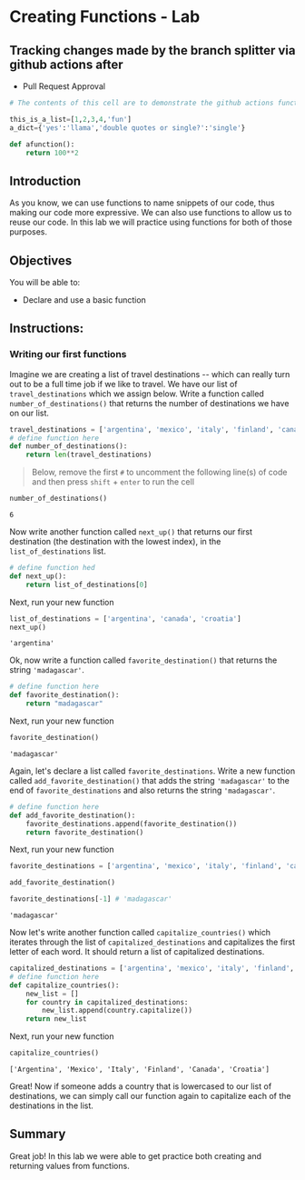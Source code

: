 # Creating Functions - Lab

## Tracking changes made by the branch splitter via github actions after
* Pull Request Approval



```python
# The contents of this cell are to demonstrate the github actions functionality on the solution branch

this_is_a_list=[1,2,3,4,'fun']
a_dict={'yes':'llama','double quotes or single?':'single'}

def afunction():
    return 100**2

```

## Introduction

As you know, we can use functions to name snippets of our code, thus making our code more expressive. We can also use functions to allow us to reuse our code. In this lab we will practice using functions for both of those purposes.

## Objectives

You will be able to:

* Declare and use a basic function

## Instructions: 
### Writing our first functions

Imagine we are creating a list of travel destinations -- which can really turn out to be a full time job if we like to travel. We have our list of `travel_destinations` which we assign below. Write a function called `number_of_destinations()` that returns the number of destinations we have on our list.


```python
travel_destinations = ['argentina', 'mexico', 'italy', 'finland', 'canada', 'croatia']
# define function here
def number_of_destinations():
    return len(travel_destinations)
```

> Below, remove the first `#` to uncomment the following line(s) of code and then press `shift` + `enter` to run the cell


```python
number_of_destinations()
```




    6



Now write another function called `next_up()` that returns our first destination (the destination with the lowest index), in the `list_of_destinations` list.


```python
# define function hed
def next_up():
    return list_of_destinations[0]
```

Next, run your new function


```python
list_of_destinations = ['argentina', 'canada', 'croatia']
next_up() 
```




    'argentina'



Ok, now write a function called `favorite_destination()` that returns the string `'madagascar'`.


```python
# define function here
def favorite_destination():
    return "madagascar"
```

Next, run your new function


```python
favorite_destination() 
```




    'madagascar'



Again, let's declare a list called `favorite_destinations`. Write a new function called `add_favorite_destination()` that adds the string `'madagascar'` to the end of `favorite_destinations` and also returns the string `'madagascar'`.


```python
# define function here
def add_favorite_destination():
    favorite_destinations.append(favorite_destination())
    return favorite_destination()
```

Next, run your new function


```python
favorite_destinations = ['argentina', 'mexico', 'italy', 'finland', 'canada', 'croatia']

add_favorite_destination()

favorite_destinations[-1] # 'madagascar'
```




    'madagascar'



Now let's write another function called `capitalize_countries()` which iterates through the list of `capitalized_destinations` and capitalizes the first letter of each word. It should return a list of capitalized destinations.


```python
capitalized_destinations = ['argentina', 'mexico', 'italy', 'finland', 'canada', 'croatia']
# define function here
def capitalize_countries():
    new_list = []
    for country in capitalized_destinations:
        new_list.append(country.capitalize())
    return new_list
```

Next, run your new function


```python
capitalize_countries() 
```




    ['Argentina', 'Mexico', 'Italy', 'Finland', 'Canada', 'Croatia']



Great! Now if someone adds a country that is lowercased to our list of destinations, we can simply call our function again to capitalize each of the destinations in the list.

## Summary

Great job! In this lab we were able to get practice both creating and returning values from functions.
